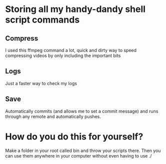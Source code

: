# Storing all my handy-dandy shell script commands

## Compress

I used this ffmpeg command a lot, quick and dirty way to speed compressing videos by only including the important bits

## Logs

Just a faster way to check my logs

## Save

Automatically commits (and allows me to set a commit message) and runs through any remote and automatically pushes.

# How do you do this for yourself?
Make a folder in your root called bin and throw your scripts there. Then you can use them anywhere in your computer without even having to use ./ 
